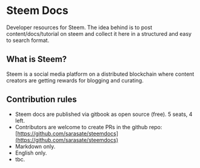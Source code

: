 # Steem Docs

Developer resources for Steem. The idea behind is to post content/docs/tutorial on steem and collect it here in a structured and easy to search format.

## What is Steem?

Steem is a social media platform on a distributed blockchain where content creators are getting rewards for blogging and curating.

## Contribution rules

* Steem docs are published via gitbook as open source \(free\). 5 seats, 4 left. 
* Contributors are welcome to create PRs in the github repo: [https://github.com/sarasate/steemdocs](https://github.com/sarasate/steemdocs)
* Markdown only.
* English only.
* tbc.



